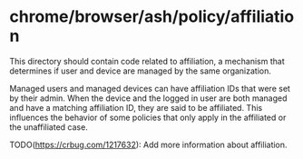 chrome/browser/ash/policy/affiliation
==========================================

This directory should contain code related to affiliation, a mechanism
that determines if user and device are managed by the same organization.

Managed users and managed devices can have affiliation IDs that were
set by their admin. When the device and the logged in user are both
managed and have a matching affiliation ID, they are said to be
affiliated. This influences the behavior of some policies that only
apply in the affiliated or the unaffiliated case.

TODO(https://crbug.com/1217632): Add more information about affiliation.
